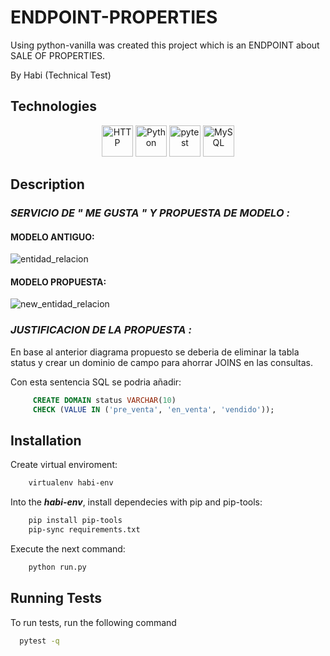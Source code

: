 # ENDPOINT-PROPERTIES

Using python-vanilla was created this project which is an ENDPOINT about SALE OF PROPERTIES.

By Habi (Technical Test)

## Technologies

<div align="center">
	<img width="50" src="https://user-images.githubusercontent.com/25181517/192107854-765620d7-f909-4953-a6da-36e1ef69eea6.png" alt="HTTP" title="HTTP"/>
	<img width="50" src="https://user-images.githubusercontent.com/25181517/183423507-c056a6f9-1ba8-4312-a350-19bcbc5a8697.png" alt="Python" title="Python"/>
	<img width="50" src="https://user-images.githubusercontent.com/25181517/184117132-9e89a93b-65fb-47c3-91e7-7d0f99e7c066.png" alt="pytest" title="pytest"/>
	<img width="50" src="https://user-images.githubusercontent.com/25181517/183896128-ec99105a-ec1a-4d85-b08b-1aa1620b2046.png" alt="MySQL" title="MySQL"/>
</div>

## Description

### ***SERVICIO DE " ME GUSTA " Y PROPUESTA DE MODELO :***

#### MODELO ANTIGUO:

![entidad_relacion](https://github.com/sdparada97/API-Properties/assets/49702755/7f40e262-3ec2-457a-9f77-9a094d508b5a)

#### MODELO PROPUESTA:

![new_entidad_relacion](https://github.com/sdparada97/API-Properties/assets/49702755/92afe9c6-e92a-4392-a490-143e6fd02d8e)


### ***JUSTIFICACION DE LA PROPUESTA :***

En base al anterior diagrama propuesto se deberia de eliminar la tabla status y crear un dominio de campo para ahorrar JOINS en las consultas.

Con esta sentencia SQL se podria añadir:
```sql
     CREATE DOMAIN status VARCHAR(10)
     CHECK (VALUE IN ('pre_venta', 'en_venta', 'vendido'));
```

## Installation

Create virtual enviroment:

```bash
    virtualenv habi-env
```

Into the ***habi-env***, install dependecies with pip and pip-tools:

```bash
    pip install pip-tools
    pip-sync requirements.txt
```

Execute the next command:

```bash
    python run.py
```

## Running Tests

To run tests, run the following command

```bash
  pytest -q
```
